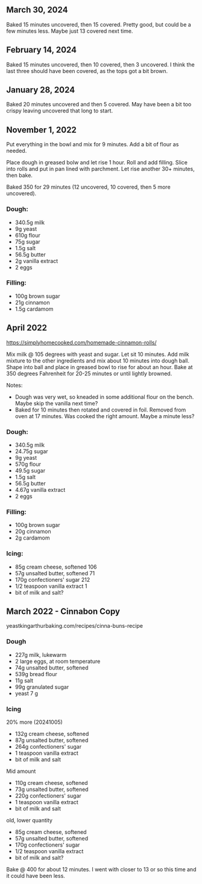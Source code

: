## March 30, 2024
Baked 15 minutes uncovered, then 15 covered. Pretty good, but could be a few minutes less. Maybe just 13 covered next time.

## February 14, 2024
Baked 15 minutes uncovered, then 10 covered, then 3 uncovered. I think the last three should have been covered, as the tops got a bit brown.

## January 28, 2024
Baked 20 minutes uncovered and then 5 covered. May have been a bit too crispy leaving uncovered that long to start.

## November 1, 2022
Put everything in the bowl and mix for 9 minutes. Add a bit of flour as needed. 

Place dough in greased bolw and let rise 1 hour. Roll and add filling. Slice into rolls and put in pan lined with parchment. Let rise another 30+ minutes, then bake.

Baked 350 for 29 minutes (12 uncovered, 10 covered, then 5 more uncovered).

### Dough:
- 340.5g milk
- 9g yeast
- 610g flour
- 75g sugar
- 1.5g salt
- 56.5g butter
- 2g vanilla extract
- 2 eggs

### Filling:
- 100g brown sugar 
- 21g cinnamon
- 1.5g cardamom


## April 2022
https://simplyhomecooked.com/homemade-cinnamon-rolls/

Mix milk @ 105 degrees with yeast and sugar. Let sit 10 minutes. Add milk mixture to the other ingredients and mix about 10 minutes into dough ball. Shape into ball and place in greased bowl to rise for about an hour. Bake at 350 degrees Fahrenheit for 20-25 minutes or until lightly browned.

Notes: 
- Dough was very wet, so kneaded in some additional flour on the bench. Maybe skip the vanilla next time?
- Baked for 10 minutes then rotated and covered in foil. Removed from oven at 17 minutes. Was cooked the right amount. Maybe a minute less?

### Dough:
- 340.5g milk
- 24.75g sugar
- 9g yeast
- 570g flour
- 49.5g sugar
- 1.5g salt
- 56.5g butter
- 4.67g vanilla extract
- 2 eggs


### Filling:
- 100g brown sugar 
- 20g cinnamon
- 2g cardamom

### Icing:
- 85g cream cheese, softened 106
- 57g unsalted butter, softened 71
- 170g confectioners' sugar 212
- 1/2 teaspoon vanilla extract 1
- bit of milk and salt?


## March 2022 - Cinnabon Copy
yeastkingarthurbaking.com/recipes/cinna-buns-recipe

### Dough
- 227g milk, lukewarm
- 2 large eggs, at room temperature
- 74g unsalted butter, softened
- 539g bread flour
- 11g salt
- 99g granulated sugar
- yeast 7 g

### Icing
20% more (20241005)
- 132g cream cheese, softened
- 87g unsalted butter, softened
- 264g confectioners' sugar
- 1 teaspoon vanilla extract
- bit of milk and salt

Mid amount
- 110g cream cheese, softened
- 73g unsalted butter, softened
- 220g confectioners' sugar
- 1 teaspoon vanilla extract
- bit of milk and salt

old, lower quantity
- 85g cream cheese, softened
- 57g unsalted butter, softened
- 170g confectioners' sugar
- 1/2 teaspoon vanilla extract
- bit of milk and salt?


Bake @ 400 for about 12 minutes. I went with closer to 13 or so this time and it could have been less.
